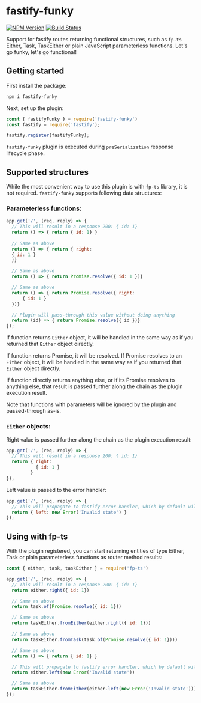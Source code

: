 # fastify-funky

[![NPM Version][npm-image]][npm-url]
[![Build Status](https://github.com/fastify/fastify-funky/workflows/ci/badge.svg)](https://github.com/fastify/fastify-funky/actions)

Support for fastify routes returning functional structures, such as `fp-ts` Either, Task, TaskEither or plain JavaScript parameterless functions.
Let's go funky, let's go functional!

## Getting started

First install the package:

```bash
npm i fastify-funky
```

Next, set up the plugin:

```js
const { fastifyFunky } = require('fastify-funky')
const fastify = require('fastify');

fastify.register(fastifyFunky);
``` 

`fastify-funky` plugin is executed during `preSerialization` response lifecycle phase.

## Supported structures

While the most convenient way to use this plugin is with `fp-ts` library, it is not required.
`fastify-funky` supports following data structures:

### Parameterless functions:

```js
app.get('/', (req, reply) => {
  // This will result in a response 200: { id: 1}
  return () => { return { id: 1} }
  
  // Same as above
  return () => { return { right:
  { id: 1 }
  }}

  // Same as above
  return () => { return Promise.resolve({ id: 1 })}

  // Same as above
  return () => { return Promise.resolve({ right:
      { id: 1 }
  })}

  // Plugin will pass-through this value without doing anything
  return (id) => { return Promise.resolve({ id })}
});
```

If function returns `Either` object, it will be handled in the same way as if you returned that `Either` object directly.  

If function returns Promise, it will be resolved. If Promise resolves to an `Either` object, it will be handled in the same way as if you returned that `Either` object directly.   

If function directly returns anything else, or if its Promise resolves to anything else, that result is passed further along the chain as the plugin execution result. 

Note that functions with parameters will be ignored by the plugin and passed-through as-is.

### `Either` objects:

Right value is passed further along the chain as the plugin execution result:

```js
app.get('/', (req, reply) => {
  // This will result in a response 200: { id: 1}
  return { right: 
           { id: 1 }
         } 
});
```

Left value is passed to the error handler:

```js
app.get('/', (req, reply) => {
  // This will propagate to fastify error handler, which by default will result in a response 500: Internal server error
  return { left: new Error('Invalid state') } 
});
```

## Using with fp-ts

With the plugin registered, you can start returning entities of type Either, Task or plain parameterless functions as router method results:

```js
const { either, task, taskEither } = require('fp-ts')

app.get('/', (req, reply) => {
  // This will result in a response 200: { id: 1}
  return either.right({ id: 1})

  // Same as above
  return task.of(Promise.resolve({ id: 1}))

  // Same as above
  return taskEither.fromEither(either.right({ id: 1}))

  // Same as above
  return taskEither.fromTask(task.of(Promise.resolve({ id: 1})))

  // Same as above
  return () => { return { id: 1} } 

  // This will propagate to fastify error handler, which by default will result in a response 500: Internal server error
  return either.left(new Error('Invalid state'))

  // Same as above
  return taskEither.fromEither(either.left(new Error('Invalid state')))
});
```

[npm-image]: https://img.shields.io/npm/v/fastify-funky.svg
[npm-url]: https://npmjs.org/package/fastify-funky
[downloads-image]: https://img.shields.io/npm/dm/fastify-funky.svg
[downloads-url]: https://npmjs.org/package/fastify-funky
